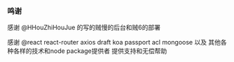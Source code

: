 ### 鸣谢

感谢 @HHouZhiHouJue 的写的贼慢的后台和贼6的部署  

感谢 @react react-router axios draft koa passport acl mongoose 以及 其他各种各样的技术和node package提供者 提供支持和无偿帮助
